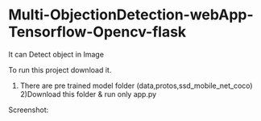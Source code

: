 # Multi-ObjectionDetection-webApp-Tensorflow-Opencv-flask
It can Detect object in Image

To run this project download it.
1) There are pre trained model folder (data,protos,ssd_mobile_net_coco)
2)Download this folder & run only app.py


Screenshot:



